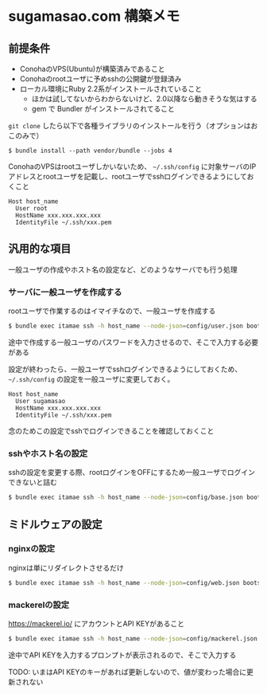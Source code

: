 # sugamasao.com 構築メモ

## 前提条件

- ConohaのVPS(Ubuntu)が構築済みであること
- Conohaのrootユーザに予めsshの公開鍵が登録済み
- ローカル環境にRuby 2.2系がインストールされていること
    - ほかは試してないからわからないけど、2.0以降なら動きそうな気はする
    - gem で Bundler がインストールされてること

`git clone` したら以下で各種ライブラリのインストールを行う（オプションはおこのみで）

```
$ bundle install --path vendor/bundle --jobs 4
```

ConohaのVPSはrootユーザしかいないため、 `~/.ssh/config` に対象サーバのIPアドレスとrootユーザを記載し、rootユーザでsshログインできるようにしておくこと

```
Host host_name
  User root
  HostName xxx.xxx.xxx.xxx
  IdentityFile ~/.ssh/xxx.pem
```

## 汎用的な項目

一般ユーザの作成やホスト名の設定など、どのようなサーバでも行う処理

### サーバに一般ユーザを作成する

rootユーザで作業するのはイマイチなので、一般ユーザを作成する

```sh
$ bundle exec itamae ssh -h host_name --node-json=config/user.json bootstrap.rb
```

途中で作成する一般ユーザのパスワードを入力させるので、そこで入力する必要がある

設定が終わったら、一般ユーザでsshログインできるようにしておくため、`~/.ssh/config` の設定を一般ユーザに変更しておく。

```
Host host_name
  User sugamasao
  HostName xxx.xxx.xxx.xxx
  IdentityFile ~/.ssh/xxx.pem
```

念のためこの設定でsshでログインできることを確認しておくこと

### sshやホスト名の設定

sshの設定を変更する際、rootログインをOFFにするため一般ユーザでログインできないと詰む

```sh
$ bundle exec itamae ssh -h host_name --node-json=config/base.json bootstrap.rb
```

## ミドルウェアの設定

### nginxの設定

nginxは単にリダイレクトさせるだけ

```sh
$ bundle exec itamae ssh -h host_name --node-json=config/web.json bootstrap.rb
```

### mackerelの設定

https://mackerel.io/ にアカウントとAPI KEYがあること

```sh
$ bundle exec itamae ssh -h host_name --node-json=config/mackerel.json bootstrap.rb
```

途中でAPI KEYを入力するプロンプトが表示されるので、そこで入力する

TODO: いまはAPI KEYのキーがあれば更新しないので、値が変わった場合に更新されない
